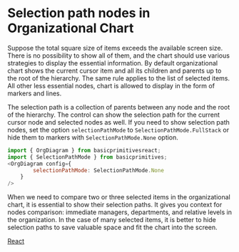 # Selection path nodes in Organizational Chart
Suppose the total square size of items exceeds the available screen size. There is no possibility to show all of them, and the chart should use various strategies to display the essential information. By default organizational chart shows the current cursor item and all its children and parents up to the root of the hierarchy. The same rule applies to the list of selected items. All other less essential nodes, chart is allowed to display in the form of markers and lines.

The selection path is a collection of parents between any node and the root of the hierarchy. The control can show the selection path for the current cursor node and selected nodes as well. If you need to show selection path nodes, set the option `selectionPathMode` to `SelectionPathMode.FullStack` or hide them to markers with `SelectionPathMode.None` option.

```JavaScript
import { OrgDiagram } from basicprimitivesreact;
import { SelectionPathMode } from basicprimitives;
<OrgDiagram config={
        selectionPathMode: SelectionPathMode.None
    }
/>
```

When we need to compare two or three selected items in the organizational chart, it is essential to show their selection paths. It gives you context for nodes comparison:  immediate managers,  departments, and relative levels in the organization. In the case of many selected items, it is better to hide selection paths to save valuable space and fit the chart into the screen.

[React](../src/Samples/SelectionPathMode.js)
